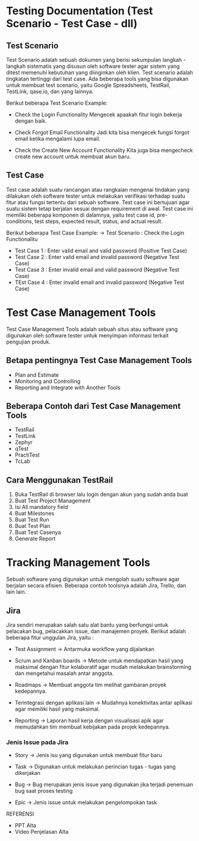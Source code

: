 # Testing Documentation (Test Scenario - Test Case - dll)

## Test Scenario

Test Scenario adalah sebuah dokumen yang berisi sekumpulan langkah - langkah sistematis yang disusun oleh software tester agar sistem yang ditest memenuhi kebutuhan yang diinginkan oleh klien. Test scenario adalah tingkatan tertinggi dari test case. Ada beberapa tools yang bisa digunakan untuk membuat test scenario, yaitu Google Spreadsheets, TestRail, TestLink, qase.io, dan yang lainnya.

Berikut beberapa Test Scenario Example:

- Check the Login Functionality
  Mengecek apaakah fitur login bekerja dengan baik.

- Check Forgot Email Functionality
  Jadi kita bisa mengecek fungsi forgot email ketika mengalami lupa email.

- Check the Create New Account Functionality
  Kita juga bisa mengecheck create new account untuk membuat akun baru.

## Test Case

Test case adalah suatu rancangan atau rangkaian mengenai tindakan yang dilakukan oleh software tester untuk melakukan verifikasi terhadap suatu fitur atau fungsi tertentu dari sebuah software. Test case ini bertujuan agar suatu sistem tetap berjalan sesuai dengan requirement di awal. Test case ini memiliki beberapa komponen di dalamnya, yaitu test case id, pre-conditions, test steps, expected result, status, and actual result.

Berikut beberapa Test Case Example:
-> Test Scenario : Check the Login Functionalitu

- Test Case 1 : Enter valid email and valid password (Positive Test Case)
- Test Case 2 : Enter valid email and invalid password (Negative Test Case)
- Test Case 3 : Enter invalid email and valid password (Negative Test Case)
- TEst Case 4 : Enter invalid email and invalid password (Negative Test Case)

# Test Case Management Tools

Test Case Management Tools adalah sebuah situs atau software yang digunakan oleh software tester untuk menyimpan informasi terkait pengujian produk.

## Betapa pentingnya Test Case Management Tools

- Plan and Estimate
- Monitoring and Controlling
- Reporting and Integrate with Another Tools

## Beberapa Contoh dari Test Case Management Tools

- TestRail
- TestLink
- Zephyr
- qTest
- PractiTest
- TcLab

## Cara Menggunakan TestRail

1. Buka TestRail di browser lalu login dengan akun yang sudah anda buat
2. Buat Test Project Management
3. Isi All mandatory field
4. Buat Milestones
5. Buat Test Run
6. Buat Test Plan
7. Buat Test Casenya
8. Generate Report

# Tracking Management Tools

Sebuah software yang digunakan untuk mengolah suatu software agar berjalan secara efisien. Beberapa contoh toolsnya adalah Jira, Trello, dan lain lain.

## Jira

Jira sendiri merupakan salah satu alat bantu yang berfungsi untuk pelacakan bug, pelacakkan issue, dan manajemen proyek. Berikut adalah beberapa fitur unggulan Jira, yaitu :

- Test Assignment
  -> Antarmuka workflow yang dijalankan

- Scrum and Kanban boards
  -> Metode untuk mendapatkan hasil yang maksimal dengan fitur kolaboratif agar mudah melakukan brainstorming dan mengetahui masalah antar anggota.

- Roadmaps
  -> Membuat anggota tim melihat gambaran proyek kedepannya.

- Terintegrasi dengan aplikasi lain
  -> Mudahnya konektivitas antar aplikasi agar memiliki hasil yang maksimal.

- Reporting
  -> Laporan hasil kerja dengan visualisasi apik agar memudahkan tim membuat kebijakan pada projek kedepannya.

### Jenis Issue pada Jira

- Story
  -> Jenis isu yang digunakan untuk membuat fitur baru

- Task
  -> Digunakan untuk melakukan perincian tugas - tugas yang dikerjakan

- Bug
  -> Bug merupakan jenis issue yang digunakan jika terjadi penemuan bug saat proses testing

- Epic
  -> Jenis issue untuk melakukan pengelompokan task

REFERENSI

- PPT Alta
- Video Penjelasan Alta
